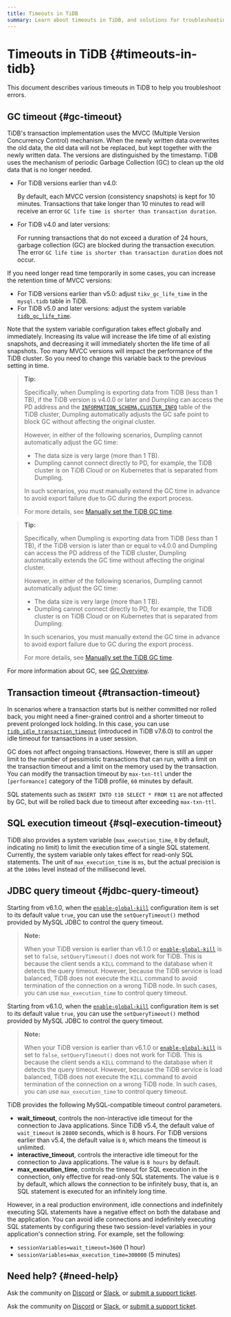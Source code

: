 ```yaml
---
title: Timeouts in TiDB
summary: Learn about timeouts in TiDB, and solutions for troubleshooting errors.
---
```


# Timeouts in TiDB {#timeouts-in-tidb}

This document describes various timeouts in TiDB to help you troubleshoot errors.

## GC timeout {#gc-timeout}

TiDB's transaction implementation uses the MVCC (Multiple Version Concurrency Control) mechanism. When the newly written data overwrites the old data, the old data will not be replaced, but kept together with the newly written data. The versions are distinguished by the timestamp. TiDB uses the mechanism of periodic Garbage Collection (GC) to clean up the old data that is no longer needed.

-   For TiDB versions earlier than v4.0:

    By default, each MVCC version (consistency snapshots) is kept for 10 minutes. Transactions that take longer than 10 minutes to read will receive an error `GC life time is shorter than transaction duration`.

-   For TiDB v4.0 and later versions:

    For running transactions that do not exceed a duration of 24 hours, garbage collection (GC) are blocked during the transaction execution. The error `GC life time is shorter than transaction duration` does not occur.

If you need longer read time temporarily in some cases, you can increase the retention time of MVCC versions:

-   For TiDB versions earlier than v5.0: adjust `tikv_gc_life_time` in the `mysql.tidb` table in TiDB.
-   For TiDB v5.0 and later versions: adjust the system variable [`tidb_gc_life_time`](/system-variables.md#tidb_gc_life_time-new-in-v50).

Note that the system variable configuration takes effect globally and immediately. Increasing its value will increase the life time of all existing snapshots, and decreasing it will immediately shorten the life time of all snapshots. Too many MVCC versions will impact the performance of the TiDB cluster. So you need to change this variable back to the previous setting in time.

<CustomContent platform="tidb">

> **Tip:**
>
> Specifically, when Dumpling is exporting data from TiDB (less than 1 TB), if the TiDB version is v4.0.0 or later and Dumpling can access the PD address and the [`INFORMATION_SCHEMA.CLUSTER_INFO`](/information-schema/information-schema-cluster-info.md) table of the TiDB cluster, Dumpling automatically adjusts the GC safe point to block GC without affecting the original cluster.
>
> However, in either of the following scenarios, Dumpling cannot automatically adjust the GC time:
>
> -   The data size is very large (more than 1 TB).
> -   Dumpling cannot connect directly to PD, for example, the TiDB cluster is on TiDB Cloud or on Kubernetes that is separated from Dumpling.
>
> In such scenarios, you must manually extend the GC time in advance to avoid export failure due to GC during the export process.
>
> For more details, see [Manually set the TiDB GC time](/dumpling-overview.md#manually-set-the-tidb-gc-time).

</CustomContent>

<CustomContent platform="tidb-cloud">

> **Tip:**
>
> Specifically, when Dumpling is exporting data from TiDB (less than 1 TB), if the TiDB version is later than or equal to v4.0.0 and Dumpling can access the PD address of the TiDB cluster, Dumpling automatically extends the GC time without affecting the original cluster.
>
> However, in either of the following scenarios, Dumpling cannot automatically adjust the GC time:
>
> -   The data size is very large (more than 1 TB).
> -   Dumpling cannot connect directly to PD, for example, the TiDB cluster is on TiDB Cloud or on Kubernetes that is separated from Dumpling.
>
> In such scenarios, you must manually extend the GC time in advance to avoid export failure due to GC during the export process.
>
> For more details, see [Manually set the TiDB GC time](https://docs.pingcap.com/tidb/stable/dumpling-overview#manually-set-the-tidb-gc-time).

</CustomContent>

For more information about GC, see [GC Overview](/garbage-collection-overview.md).

## Transaction timeout {#transaction-timeout}

In scenarios where a transaction starts but is neither committed nor rolled back, you might need a finer-grained control and a shorter timeout to prevent prolonged lock holding.  In this case, you can use [`tidb_idle_transaction_timeout`](/system-variables.md#tidb_idle_transaction_timeout-new-in-v760) (introduced in TiDB v7.6.0) to control the idle timeout for transactions in a user session.

GC does not affect ongoing transactions. However, there is still an upper limit to the number of pessimistic transactions that can run, with a limit on the transaction timeout and a limit on the memory used by the transaction. You can modify the transaction timeout by `max-txn-ttl` under the `[performance]` category of the TiDB profile, `60` minutes by default.

SQL statements such as `INSERT INTO t10 SELECT * FROM t1` are not affected by GC, but will be rolled back due to timeout after exceeding `max-txn-ttl`.

## SQL execution timeout {#sql-execution-timeout}

TiDB also provides a system variable (`max_execution_time`, `0` by default, indicating no limit) to limit the execution time of a single SQL statement. Currently, the system variable only takes effect for read-only SQL statements. The unit of `max_execution_time` is `ms`, but the actual precision is at the `100ms` level instead of the millisecond level.

## JDBC query timeout {#jdbc-query-timeout}

<CustomContent platform="tidb">

Starting from v6.1.0, when the [`enable-global-kill`](/tidb-configuration-file.md#enable-global-kill-new-in-v610) configuration item is set to its default value `true`, you can use the `setQueryTimeout()` method provided by MySQL JDBC to control the query timeout.

> **Note:**
>
> When your TiDB version is earlier than v6.1.0 or [`enable-global-kill`](/tidb-configuration-file.md#enable-global-kill-new-in-v610) is set to `false`, `setQueryTimeout()` does not work for TiDB. This is because the client sends a `KILL` command to the database when it detects the query timeout. However, because the TiDB service is load balanced, TiDB does not execute the `KILL` command to avoid termination of the connection on a wrong TiDB node. In such cases, you can use `max_execution_time` to control query timeout.

</CustomContent>

<CustomContent platform="tidb-cloud">

Starting from v6.1.0, when the [`enable-global-kill`](https://docs.pingcap.com/tidb/stable/tidb-configuration-file/#enable-global-kill-new-in-v610) configuration item is set to its default value `true`, you can use the `setQueryTimeout()` method provided by MySQL JDBC to control the query timeout.

> **Note:**
>
> When your TiDB version is earlier than v6.1.0 or [`enable-global-kill`](https://docs.pingcap.com/tidb/stable/tidb-configuration-file/#enable-global-kill-new-in-v610) is set to `false`, `setQueryTimeout()` does not work for TiDB. This is because the client sends a `KILL` command to the database when it detects the query timeout. However, because the TiDB service is load balanced, TiDB does not execute the `KILL` command to avoid termination of the connection on a wrong TiDB node. In such cases, you can use `max_execution_time` to control query timeout.

</CustomContent>

TiDB provides the following MySQL-compatible timeout control parameters.

-   **wait_timeout**, controls the non-interactive idle timeout for the connection to Java applications. Since TiDB v5.4, the default value of `wait_timeout` is `28800` seconds, which is 8 hours. For TiDB versions earlier than v5.4, the default value is `0`, which means the timeout is unlimited.
-   **interactive_timeout**, controls the interactive idle timeout for the connection to Java applications. The value is `8 hours` by default.
-   **max_execution_time**, controls the timeout for SQL execution in the connection, only effective for read-only SQL statements. The value is `0` by default, which allows the connection to be infinitely busy, that is, an SQL statement is executed for an infinitely long time.

However, in a real production environment, idle connections and indefinitely executing SQL statements have a negative effect on both the database and the application. You can avoid idle connections and indefinitely executing SQL statements by configuring these two session-level variables in your application's connection string. For example, set the following:

-   `sessionVariables=wait_timeout=3600` (1 hour)
-   `sessionVariables=max_execution_time=300000` (5 minutes)

## Need help? {#need-help}

<CustomContent platform="tidb">

Ask the community on [Discord](https://discord.gg/DQZ2dy3cuc?utm_source=doc) or [Slack](https://slack.tidb.io/invite?team=tidb-community&#x26;channel=everyone&#x26;ref=pingcap-docs), or [submit a support ticket](/support.md).

</CustomContent>

<CustomContent platform="tidb-cloud">

Ask the community on [Discord](https://discord.gg/DQZ2dy3cuc?utm_source=doc) or [Slack](https://slack.tidb.io/invite?team=tidb-community&#x26;channel=everyone&#x26;ref=pingcap-docs), or [submit a support ticket](https://tidb.support.pingcap.com/).

</CustomContent>
